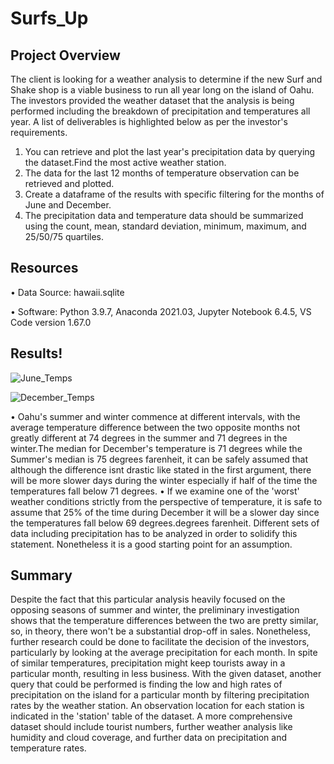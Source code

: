 # Surfs_Up

## Project Overview

The client is looking for a weather analysis to determine if the new Surf and Shake shop is a viable business to run all year long on the island of Oahu. The investors provided the weather dataset that the analysis is being performed including the breakdown of precipitation and temperatures all year. A list of deliverables is highlighted below as per the investor's requirements.

1.	You can retrieve and plot the last year's precipitation data by querying the dataset.Find the most active weather station.
2.	The data for the last 12 months of temperature observation can be retrieved and plotted.
3.	Create a dataframe of the results with specific filtering for the months of June and December.
4.	The precipitation data and temperature data should be summarized using the count, mean, standard deviation, minimum, maximum, and 25/50/75 quartiles.

## Resources

•	Data Source: hawaii.sqlite

•	Software: Python 3.9.7, Anaconda 2021.03, Jupyter Notebook 6.4.5,  VS Code version 1.67.0

## Results!

![June_Temps](https://user-images.githubusercontent.com/99752443/167279683-2e3f783a-3d53-4410-a0cf-a0120542ba6c.png)


![December_Temps](https://user-images.githubusercontent.com/99752443/167279685-a7fe57d8-9dd9-42ef-8773-37bde33b2d62.png)


•	Oahu's summer and winter commence at different intervals, with the average temperature difference between the two opposite months not greatly different at 74 degrees in the summer and 71 degrees in the winter.The median for December's temperature is 71 degrees while the Summer's median is 75 degrees farenheit, it can be safely assumed that although the difference isnt drastic like stated in the first argument, there will be more slower days during the winter especially if half of the time the temperatures fall below 71 degrees.
•	If we examine one of the 'worst' weather conditions strictly from the perspective of temperature, it is safe to assume that 25% of the time during December it will be a slower day since the temperatures fall below 69 degrees.degrees farenheit. Different sets of data including precipitation has to be analyzed in order to solidify this statement. Nonetheless it is a good starting point for an assumption.


## Summary

Despite the fact that this particular analysis heavily focused on the opposing seasons of summer and winter, the preliminary investigation shows that the temperature differences between the two are pretty similar, so, in theory, there won't be a substantial drop-off in sales. Nonetheless, further research could be done to facilitate the decision of the investors, particularly by looking at the average precipitation for each month. In spite of similar temperatures, precipitation might keep tourists away in a particular month, resulting in less business. With the given dataset, another query that could be performed is finding the low and high rates of precipitation on the island for a particular month by filtering precipitation rates by the weather station. An observation location for each station is indicated in the 'station' table of the dataset. A more comprehensive dataset should include tourist numbers, further weather analysis like humidity and cloud coverage, and further data on precipitation and temperature rates.

